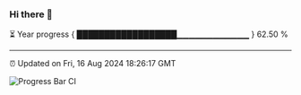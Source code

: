 ### Hi there 👋

⏳ Year progress { ██████████████████▁▁▁▁▁▁▁▁▁▁▁▁ } 62.50 %

---

⏰ Updated on Fri, 16 Aug 2024 18:26:17 GMT

![Progress Bar CI](https://github.com/ZhaoGui/ZhaoGui/workflows/Progress%20Bar%20CI/badge.svg)
